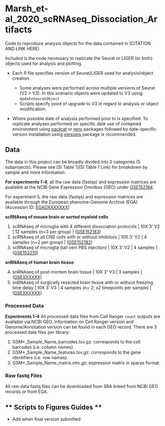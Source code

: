 # Marsh_et-al_2020_scRNAseq_Dissociation_Artifacts
Code to reproduce analysis objects for the data contained in (CITATION AND LINK HERE)

Included is the code necessary to replicate the Seurat or LIGER (or both) objects used for analysis and plotting.
- Each R file specifies version of Seurat/LIGER used for analysis/object creation.
    - Some analyses were performed across multiple versions of Seurat (V2 > V3).  In this scenario objects were updated to V3 using `UpdateSeuratObject`
    - Scripts specify point of upgrade to V3 in regard to analysis or object modification.

- Where possible date of analysis performed prior to is specified.  To replicate analyses performed on specific date use of contained environment using [packrat](https://cran.r-project.org/web/packages/packrat/index.html) or [renv](https://cran.r-project.org/web/packages/renv/index.html) packages followed by date-specific version installation using [versions](https://cran.r-project.org/web/packages/versions/index.html) package is recommended.

## Data
The data in this project can be broadly divided into 2 categories (5 subprojects).  Please see [SI Table 1](SI Table 1 Link) for breakdown by sample and more information.

***For experiments 1-4***, all the raw data (fastqs) and expression matrices are available at the NCBI Gene Expression Omnibus (GEO) under [GSE152184](https://www.ncbi.nlm.nih.gov/geo/query/acc.cgi?acc=GSE152184).   

For experiment 5, the raw data (fastqs) and expression matrices are available through the European phenome-Genome Archive (EGA) (Accession ID: [EGADXXXXXXX](EGADXXXXXXX))

**scRNAseq of mouse brain or sorted myeloid cells**

  1. scRNAseq of microglia with 4 different dissociation protocols | 10X 3' V2 | 12 samples (n=3 per group) | ([GSE152183](https://www.ncbi.nlm.nih.gov/geo/query/acc.cgi?acc=GSE152183))
  2. scRNAseq of all CNS cells with or without inhibitors | 10X 3' V2 | 4 samples (n=2 per group) | ([GSE152182](https://www.ncbi.nlm.nih.gov/geo/query/acc.cgi?acc=GSE152182))
  3. scRNAseq of microglia (tail vein PBS injection) | 10X 3' V2 | 4 samples | ([GSE152210](https://www.ncbi.nlm.nih.gov/geo/query/acc.cgi?acc=GSE152210))

**snRNAseq of human brain tissue**

  4. snRNAseq of post-mortem brain tissue | 10X 3' V3 | 3 samples | ([GSEXXXXXX](GSEXXXXXX))  
  5. snRNAseq of surgically resected brain tissue with or without freezing time delay | 10X 3' V3 | 4 samples (n= 2; x2 timepoints per sample) | ([GSEXXXXXX](GSEXXXXXX))

### Processed Data
**Experiments 1-4**
All processed data files from Cell Ranger `count` outputs are available via NCBI GEO.  Information on Cell Ranger version and Genome/Annotation version can be found in each GEO record.
There are 3 processed data files per library:
  1. GSM\*\_Sample_Name_barcodes.tsv.gz: corresponds to the cell barcodes (i.e. column names).
  2. GSM\*\_Sample_Name_features.tsv.gz: corresponds to the gene identifiers (i.e. row names).
  3. GSM\*\_Sample_Name_matrix.mtx.gz: expression matrix in sparse format.

### Raw fastq Files
All raw data fastq files can be downloaded from SRA linked from NCBI GEO records or from EGA.

## ** Scripts to Figures Guides **
- Add when final version submitted
